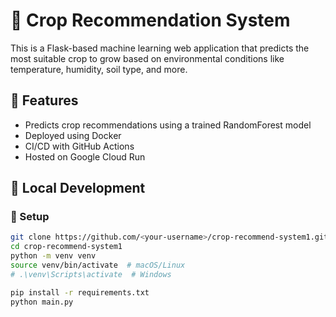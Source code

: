 # 🌾 Crop Recommendation System

This is a Flask-based machine learning web application that predicts the most suitable crop to grow based on environmental conditions like temperature, humidity, soil type, and more.

## 🚀 Features

- Predicts crop recommendations using a trained RandomForest model
- Deployed using Docker
- CI/CD with GitHub Actions
- Hosted on Google Cloud Run

## 🧪 Local Development

### 🔧 Setup

```bash
git clone https://github.com/<your-username>/crop-recommend-system1.git
cd crop-recommend-system1
python -m venv venv
source venv/bin/activate  # macOS/Linux
# .\venv\Scripts\activate  # Windows

pip install -r requirements.txt
python main.py
